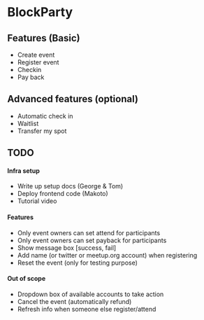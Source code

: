 
# BlockParty


## Features (Basic)

- Create event
- Register event
- Checkin
- Pay back

## Advanced features (optional)

- Automatic check in
- Waitlist
- Transfer my spot

## TODO

#### Infra setup

- Write up setup docs (George & Tom)
- Deploy frontend code (Makoto)
- Tutorial video

#### Features

- Only event owners can set attend for participants
- Only event owners can set payback for participants
- Show message box [success, fail]
- Add name (or twitter or meetup.org account) when registering
- Reset the event (only for testing purpose)

#### Out of scope

- Dropdown box of available accounts to take action
- Cancel the event (automatically refund)
- Refresh info when someone else register/attend
